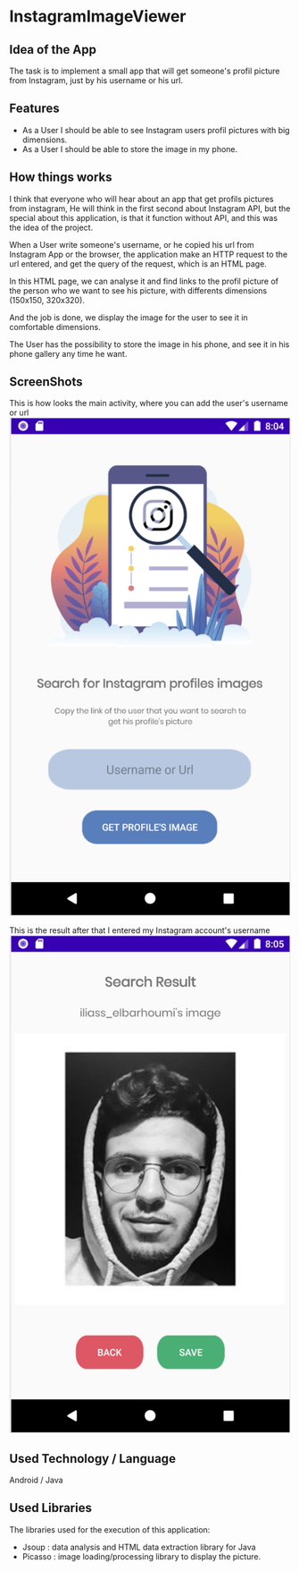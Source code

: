 # InstagramImageViewer

## Idea of the App 
The task is to implement a small app that will get someone's profil picture from Instagram, just by his username or his url.

## Features
* As a User I should be able to see Instagram users profil pictures with big dimensions.
* As a User I should be able to store the image in my phone.

## How things works
I think that everyone who will hear about an app that get profils pictures from instagram,
He will think in the first second about Instagram API, but the special about this application,
is that it function without API, and this was the idea of the project.

When a User write someone's username, or he copied his url from Instagram App or the browser, 
the application make an HTTP request to the url entered, and get the query of the request, which is an HTML page.

In this HTML page, we can analyse it and find links to the profil picture of the person who we want to see his picture,
with differents dimensions (150x150, 320x320).

And the job is done, we display the image for the user to see it in comfortable dimensions.

The User has the possibility to store the image in his phone, and see it in his phone gallery any time he want.

## ScreenShots
This is how looks the main activity, where you can add the user's username or url
![alt text](MainActivity.png)


This is the result after that I entered my Instagram account's username
![alt text](ResultActivity.png)


## Used Technology / Language
Android / Java

## Used Libraries
The libraries used for the execution of this application:
* Jsoup : data analysis and HTML data extraction library for Java
* Picasso : image loading/processing library to display the picture.

